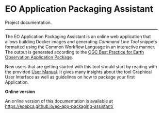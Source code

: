# EO Application Packaging Assistant

Project documentation.

---

The EO Application Packaging Assistant is an online web application that allows building Docker
images and generating *Command Line Tool* snippets formatted using the Common Workflow Language in
an interactive manner. The output is generated according to the
[OGC Best Practice for Earth Observation Application Package](https://docs.ogc.org/bp/20-089r1.html).

New users that are getting started with this tool should start by reading with the provided
[User Manual]. It gives many insights about the tool Graphical User Interface as well as guidelines
on how to package your first Application.

**Online version**

An online version of this documentation is available at <https://eoepca.github.io/eo-app-packaging-assistant/>

[User Manual]: user-manual/index.md